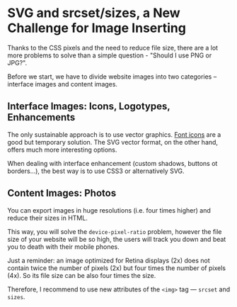 SVG and srcset/sizes, a New Challenge for Image Inserting
=========================================================

Thanks to the CSS pixels and the need to reduce file size, there are a lot more
problems to solve than a simple question - "Should I use PNG or JPG?".

Before we start, we have to divide website images into two categories –
interface images and content images.

Interface Images: Icons, Logotypes, Enhancements
------------------------------------------------

The only sustainable approach is to use vector graphics. [Font
icons](<https://css-tricks.com/examples/IconFont/>) are a good but temporary
solution. The SVG vector format, on the other hand, offers much more interesting
options.

When dealing with interface enhancement (custom shadows, buttons ot borders…),
the best way is to use CSS3 or alternatively SVG.

Content Images: Photos
----------------------

You can export images in huge resolutions (i.e. four times higher) and reduce
their sizes in HTML.

This way, you will solve the `device-pixel-ratio` problem, however the file size
of your website will be so high, the users will track you down and beat you to
death with their mobile phones.

Just a reminder: an image optimized for Retina displays (2x) does not contain
twice the number of pixels (2x) but four times the number of pixels (4x). So its
file size can be also four times the size.

Therefore, I recommend to use new attributes of the `<img>` tag — `srcset` and
`sizes`.
